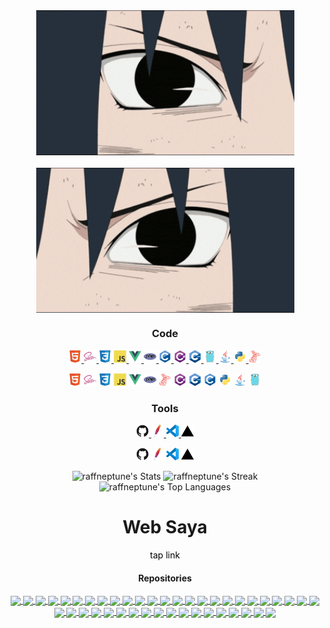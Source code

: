 <div style="display: flex; flex-wrap: wrap; justify-content: center; gap: 20px;">
  <!-- Baris pertama -->
  <img src="https://raw.githubusercontent.com/raffneptune/raffneptune/main/raffneptune-left.gif" 
       width="413"  
       alt="raffneptune left GIF"/>
  <img src="https://raw.githubusercontent.com/raffneptune/raffneptune/main/raffneptune-right.gif" 
       width="413" 
       alt="raffneptune right GIF"/>
</div>
<!-- Languages and Tools with 3D Flip Animation -->
<h3 align="center">Code</h3>
<p align="center" class="tools-container">
    <a href="https://www.w3schools.com/html" target="_blank" rel="noreferrer">
        <img src="https://raw.githubusercontent.com/devicons/devicon/master/icons/html5/html5-original.svg" alt="HTML5" width="20" height="20" class="tool-icon"/> 
    </a> 
    <a href="https://sass-lang.com" target="_blank" rel="noreferrer">
        <img src="https://raw.githubusercontent.com/devicons/devicon/master/icons/sass/sass-original.svg" alt="Sass" width="20" height="20" class="tool-icon"/> 
    </a>
    <a href="https://www.w3schools.com/css" target="_blank" rel="noreferrer">
        <img src="https://raw.githubusercontent.com/devicons/devicon/master/icons/css3/css3-original.svg" alt="CSS3" width="20" height="20" class="tool-icon"/>     
    </a> 
    <a href="https://www.javascript.com" target="_blank" rel="noreferrer">
        <img src="https://raw.githubusercontent.com/devicons/devicon/master/icons/javascript/javascript-original.svg" alt="JavaScript" width="20" height="20" class="tool-icon"/> 
    </a> 
    <a href="https://vuejs.org/" target="_blank" rel="noreferrer">
        <img src="https://raw.githubusercontent.com/devicons/devicon/master/icons/vuejs/vuejs-original.svg" alt="Vue.js" width="20" height="20" class="tool-icon"/> 
    </a>
    <a href="https://www.php.net" target="_blank" rel="noreferrer">
        <img src="https://raw.githubusercontent.com/devicons/devicon/master/icons/php/php-original.svg" alt="PHP" width="20" height="20" class="tool-icon"/> 
    </a> 
    <a href="https://www.w3schools.com/c" target="_blank" rel="noreferrer">
        <img src="https://raw.githubusercontent.com/devicons/devicon/master/icons/c/c-original.svg" alt="C" width="20" height="20" class="tool-icon"/> 
    </a>
    <a href="https://www.w3schools.com/cs" target="_blank" rel="noreferrer">
        <img src="https://raw.githubusercontent.com/devicons/devicon/master/icons/csharp/csharp-original.svg" alt="C#" width="20" height="20" class="tool-icon"/> 
    </a>
    <a href="https://www.w3schools.com/cpp" target="_blank" rel="noreferrer">
        <img src="https://raw.githubusercontent.com/devicons/devicon/master/icons/cplusplus/cplusplus-original.svg" alt="C++" width="20" height="20" class="tool-icon"/> 
    </a>
    <a href="https://golang.org" target="_blank" rel="noreferrer">
        <img src="https://raw.githubusercontent.com/devicons/devicon/master/icons/go/go-original.svg" alt="Go" width="20" height="20" class="tool-icon"/>
    </a>
    <a href="https://www.java.com" target="_blank" rel="noreferrer">
        <img src="https://raw.githubusercontent.com/devicons/devicon/master/icons/java/java-original.svg" alt="Java" width="20" height="20" class="tool-icon"/> 
    </a>
    <a href="https://www.python.org" target="_blank" rel="noreferrer">
        <img src="https://raw.githubusercontent.com/devicons/devicon/master/icons/python/python-original.svg" alt="Python" width="20" height="20" class="tool-icon"/> 
    </a>
    <a href="https://w3schools.com/sql" target="_blank" rel="noreferrer">
        <img src="https://raw.githubusercontent.com/devicons/devicon/master/icons/microsoftsqlserver/microsoftsqlserver-plain.svg" alt="SQL Server" width="20" height="20" class="tool-icon"/> 
    </a> 
</p>
<p align="center" class="tools-container">
<code><img height="20" alt="html5" src="https://raw.githubusercontent.com/devicons/devicon/master/icons/html5/html5-original.svg"></code>
<code><img height="20" alt="sass" src="https://raw.githubusercontent.com/devicons/devicon/master/icons/sass/sass-original.svg"></code>
<code><img height="20" alt="css3" src="https://raw.githubusercontent.com/devicons/devicon/master/icons/css3/css3-original.svg"></code>
<code><img height="20" alt="javascript" src="https://raw.githubusercontent.com/devicons/devicon/master/icons/javascript/javascript-original.svg"></code>
<code><img height="20" alt="vue.js" src="https://raw.githubusercontent.com/devicons/devicon/master/icons/vuejs/vuejs-original.svg"></code>
<code><img height="20" alt="php" src="https://raw.githubusercontent.com/devicons/devicon/master/icons/php/php-original.svg"></code>
<code><img height="20" alt="sqlserver" src="https://raw.githubusercontent.com/devicons/devicon/master/icons/microsoftsqlserver/microsoftsqlserver-plain.svg"></code>
<code><img height="20" alt="csharp" src="https://raw.githubusercontent.com/devicons/devicon/master/icons/csharp/csharp-original.svg"></code>
<code><img height="20" alt="cplusplus" src="https://raw.githubusercontent.com/devicons/devicon/master/icons/cplusplus/cplusplus-original.svg"></code>
<code><img height="20" alt="c" src="https://raw.githubusercontent.com/devicons/devicon/master/icons/c/c-original.svg"></code>
<code><img height="20" alt="python" src="https://raw.githubusercontent.com/devicons/devicon/master/icons/python/python-original.svg"></code>
<code><img height="20" alt="java" src="https://raw.githubusercontent.com/devicons/devicon/master/icons/java/java-original.svg"></code>
<code><img height="20" alt="go" src="https://raw.githubusercontent.com/devicons/devicon/master/icons/go/go-original.svg"></code>
</p>
<h3 align="center">Tools</h3>
<p align="center" class="tools-container">
    <a href="https://github.com" target="_blank" rel="noreferrer">
        <img src="https://raw.githubusercontent.com/devicons/devicon/master/icons/github/github-original.svg" alt="GitHub" width="20" height="20" class="tool-icon"/> 
    </a>
    <a href="https://www.apachefriends.org" target="_blank" rel="noreferrer">
        <img src="https://raw.githubusercontent.com/devicons/devicon/master/icons/apache/apache-original.svg" alt="XAMPP" width="20" height="20" class="tool-icon"/> 
    </a>
    <a href="https://code.visualstudio.com" target="_blank" rel="noreferrer">
        <img src="https://raw.githubusercontent.com/devicons/devicon/master/icons/vscode/vscode-original.svg" alt="VS Code" width="20" height="20" class="tool-icon"/> 
    </a>
   <a href="https://vercel.com" target="_blank" rel="noreferrer">
        <img src="https://raw.githubusercontent.com/devicons/devicon/master/icons/vercel/vercel-original.svg" alt="Vercel" width="20" height="20" class="tool-icon"/>
    </a>
</p>
<p align="center" class="tools-container">
<code><img height="20" alt="github" src="https://raw.githubusercontent.com/devicons/devicon/master/icons/github/github-original.svg"></code>
<code><img height="20" alt="xampp" src="https://raw.githubusercontent.com/devicons/devicon/master/icons/apache/apache-original.svg"></code>
<code><img height="20" alt="vscode" src="https://raw.githubusercontent.com/devicons/devicon/master/icons/vscode/vscode-original.svg"></code>
<code><img height="20" alt="vercel" src="https://raw.githubusercontent.com/devicons/devicon/master/icons/vercel/vercel-original.svg"></code>
</p>
<div align="center">
  <img src="https://github-readme-stats.vercel.app/api?username=raffneptune&theme=tokyonight&show_icons=true&hide_border=true&count_private=true" alt="raffneptune's Stats" />
  <img src="https://github-readme-streak-stats.herokuapp.com/?user=raffneptune&theme=tokyonight&hide_border=true" alt="raffneptune's Streak" width="495" />
  <img src="https://github-readme-stats.vercel.app/api/top-langs/?username=raffneptune&theme=tokyonight&show_icons=true&hide_border=true&layout=compact" alt="raffneptune's Top Languages" width="355" />
<h1>Web Saya</h1>
<a href="https://raffneptune-web11.vercel.app" style="color: black; text-decoration: none;">tap link</a>

#### Repositories
<a href="https://github.com/raffneptune/raffneptune">
  <img align="center" src="https://github-readme-stats.vercel.app/api/pin/?username=raffneptune&repo=raffneptune&theme=buefy&cache_seconds=1800" />
</a>
<a href="https://github.com/raffneptune/web1">
  <img align="center" src="https://github-readme-stats.vercel.app/api/pin/?username=raffneptune&repo=web1&theme=buefy&cache_seconds=1800" />
</a>
<a href="https://github.com/raffneptune/web2">
  <img align="center" src="https://github-readme-stats.vercel.app/api/pin/?username=raffneptune&repo=web2&theme=buefy&cache_seconds=1800" />
</a>
<a href="https://github.com/raffneptune/web3">
  <img align="center" src="https://github-readme-stats.vercel.app/api/pin/?username=raffneptune&repo=web3&theme=buefy&cache_seconds=1800" />
</a>
<a href="https://github.com/raffneptune/web4">
  <img align="center" src="https://github-readme-stats.vercel.app/api/pin/?username=raffneptune&repo=web4&theme=buefy&cache_seconds=1800" />
</a>
<a href="https://github.com/raffneptune/web5">
  <img align="center" src="https://github-readme-stats.vercel.app/api/pin/?username=raffneptune&repo=web5&theme=buefy&cache_seconds=1800" />
</a>
<a href="https://github.com/raffneptune/web6">
  <img align="center" src="https://github-readme-stats.vercel.app/api/pin/?username=raffneptune&repo=web6&theme=buefy&cache_seconds=1800" />
</a>
<a href="https://github.com/raffneptune/web7">
  <img align="center" src="https://github-readme-stats.vercel.app/api/pin/?username=raffneptune&repo=web7&theme=buefy&cache_seconds=1800" />
</a>
<a href="https://github.com/raffneptune/web8">
  <img align="center" src="https://github-readme-stats.vercel.app/api/pin/?username=raffneptune&repo=web8&theme=buefy&cache_seconds=1800" />
</a>
<a href="https://github.com/raffneptune/web9">
  <img align="center" src="https://github-readme-stats.vercel.app/api/pin/?username=raffneptune&repo=web9&theme=buefy&cache_seconds=1800" />
</a>
<a href="https://github.com/raffneptune/web10">
  <img align="center" src="https://github-readme-stats.vercel.app/api/pin/?username=raffneptune&repo=web10&theme=buefy&cache_seconds=1800" />
</a>
<a href="https://github.com/raffneptune/web11">
  <img align="center" src="https://github-readme-stats.vercel.app/api/pin/?username=raffneptune&repo=web11&theme=buefy&cache_seconds=1800" />
</a>
<a href="https://github.com/raffneptune/web12">
  <img align="center" src="https://github-readme-stats.vercel.app/api/pin/?username=raffneptune&repo=web12&theme=buefy&cache_seconds=1800" />
</a>
<a href="https://github.com/raffneptune/web13">
  <img align="center" src="https://github-readme-stats.vercel.app/api/pin/?username=raffneptune&repo=web13&theme=buefy&cache_seconds=1800" />
</a>
<a href="https://github.com/raffneptune/web14">
  <img align="center" src="https://github-readme-stats.vercel.app/api/pin/?username=raffneptune&repo=web14&theme=buefy&cache_seconds=1800" />
</a>
<a href="https://github.com/raffneptune/web15">
  <img align="center" src="https://github-readme-stats.vercel.app/api/pin/?username=raffneptune&repo=web15&theme=buefy&cache_seconds=1800" />
</a>
<a href="https://github.com/raffneptune/web16">
  <img align="center" src="https://github-readme-stats.vercel.app/api/pin/?username=raffneptune&repo=web16&theme=buefy&cache_seconds=1800" />
</a>
<a href="https://github.com/raffneptune/web17">
  <img align="center" src="https://github-readme-stats.vercel.app/api/pin/?username=raffneptune&repo=web17&theme=buefy&cache_seconds=1800" />
</a>
<a href="https://github.com/raffneptune/web18">
  <img align="center" src="https://github-readme-stats.vercel.app/api/pin/?username=raffneptune&repo=web18&theme=buefy&cache_seconds=1800" />
</a>
<a href="https://github.com/raffneptune/web19">
  <img align="center" src="https://github-readme-stats.vercel.app/api/pin/?username=raffneptune&repo=web19&theme=buefy&cache_seconds=1800" />
</a>
<a href="https://github.com/raffneptune/web20">
  <img align="center" src="https://github-readme-stats.vercel.app/api/pin/?username=raffneptune&repo=web20&theme=buefy&cache_seconds=1800" />
</a>
<a href="https://github.com/raffneptune/web21">
  <img align="center" src="https://github-readme-stats.vercel.app/api/pin/?username=raffneptune&repo=web21&theme=buefy&cache_seconds=1800" />
</a>
<a href="https://github.com/raffneptune/web22">
  <img align="center" src="https://github-readme-stats.vercel.app/api/pin/?username=raffneptune&repo=web22&theme=buefy&cache_seconds=1800" />
</a>
<a href="https://github.com/raffneptune/web23">
  <img align="center" src="https://github-readme-stats.vercel.app/api/pin/?username=raffneptune&repo=web24&theme=buefy&cache_seconds=1800" />
</a>
<a href="https://github.com/raffneptune/game1">
  <img align="center" src="https://github-readme-stats.vercel.app/api/pin/?username=raffneptune&repo=game1&theme=buefy&cache_seconds=1800" />
</a>
<a href="https://github.com/raffneptune/game2">
  <img align="center" src="https://github-readme-stats.vercel.app/api/pin/?username=raffneptune&repo=game2&theme=buefy&cache_seconds=1800" />
</a>
<a href="https://github.com/raffneptune/game3">
  <img align="center" src="https://github-readme-stats.vercel.app/api/pin/?username=raffneptune&repo=game3&theme=buefy&cache_seconds=1800" />
</a>
<a href="https://github.com/raffneptune/game4">
  <img align="center" src="https://github-readme-stats.vercel.app/api/pin/?username=raffneptune&repo=game4&theme=buefy&cache_seconds=1800" />
</a>
<a href="https://github.com/raffneptune/game5">
  <img align="center" src="https://github-readme-stats.vercel.app/api/pin/?username=raffneptune&repo=game5&theme=buefy&cache_seconds=1800" />
</a>
<a href="https://github.com/raffneptune/game6">
  <img align="center" src="https://github-readme-stats.vercel.app/api/pin/?username=raffneptune&repo=game6&theme=buefy&cache_seconds=1800" />
</a>
<a href="https://github.com/raffneptune/game7">
  <img align="center" src="https://github-readme-stats.vercel.app/api/pin/?username=raffneptune&repo=game7&theme=buefy&cache_seconds=1800" />
</a>
<a href="https://github.com/raffneptune/game8">
  <img align="center" src="https://github-readme-stats.vercel.app/api/pin/?username=raffneptune&repo=game8&theme=buefy&cache_seconds=1800" />
</a>
<a href="https://github.com/raffneptune/game9">
  <img align="center" src="https://github-readme-stats.vercel.app/api/pin/?username=raffneptune&repo=game9&theme=buefy&cache_seconds=1800" />
</a>
<a href="https://github.com/raffneptune/game10">
  <img align="center" src="https://github-readme-stats.vercel.app/api/pin/?username=raffneptune&repo=game10&theme=buefy&cache_seconds=1800" />
</a>
<a href="https://github.com/raffneptune/game11">
  <img align="center" src="https://github-readme-stats.vercel.app/api/pin/?username=raffneptune&repo=game11&theme=buefy&cache_seconds=1800" />
</a>
<a href="https://github.com/raffneptune/game12">
  <img align="center" src="https://github-readme-stats.vercel.app/api/pin/?username=raffneptune&repo=game12&theme=buefy&cache_seconds=1800" />
</a>
<a href="https://github.com/raffneptune/c">
  <img align="center" src="https://github-readme-stats.vercel.app/api/pin/?username=raffneptune&repo=c&theme=buefy&cache_seconds=1800" />
</a>
<a href="https://github.com/raffneptune/cs">
  <img align="center" src="https://github-readme-stats.vercel.app/api/pin/?username=raffneptune&repo=cs&theme=buefy&cache_seconds=1800" />
</a>
<a href="https://github.com/raffneptune/cpp">
  <img align="center" src="https://github-readme-stats.vercel.app/api/pin/?username=raffneptune&repo=cpp&theme=buefy&cache_seconds=1800" />
</a>
<a href="https://github.com/raffneptune/go">
  <img align="center" src="https://github-readme-stats.vercel.app/api/pin/?username=raffneptune&repo=go&theme=buefy&cache_seconds=1800" />
</a>
<a href="https://github.com/raffneptune/java">
  <img align="center" src="https://github-readme-stats.vercel.app/api/pin/?username=raffneptune&repo=java&theme=buefy&cache_seconds=1800" />
</a>
<a href="https://github.com/raffneptune/py">
  <img align="center" src="https://github-readme-stats.vercel.app/api/pin/?username=raffneptune&repo=py&theme=buefy&cache_seconds=1800" />
</a>
<a href="https://github.com/raffneptune/sql">
  <img align="center" src="https://github-readme-stats.vercel.app/api/pin/?username=raffneptune&repo=sql&theme=buefy&cache_seconds=1800" />
</a>
